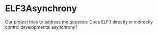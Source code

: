 # ELF3Asynchrony
Our project tries to address the question: Does ELF3 directly or indirectly control developmental asynchrony?
